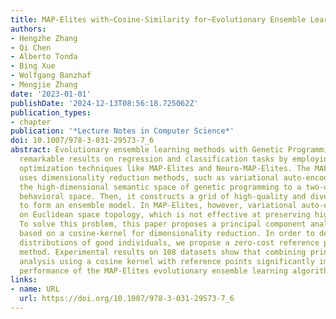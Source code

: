 ```yaml
---
title: MAP-Elites with~Cosine-Similarity for~Evolutionary Ensemble Learning
authors:
- Hengzhe Zhang
- Qi Chen
- Alberto Tonda
- Bing Xue
- Wolfgang Banzhaf
- Mengjie Zhang
date: '2023-01-01'
publishDate: '2024-12-13T08:56:18.725062Z'
publication_types:
- chapter
publication: '*Lecture Notes in Computer Science*'
doi: 10.1007/978-3-031-29573-7_6
abstract: Evolutionary ensemble learning methods with Genetic Programming have achieved
  remarkable results on regression and classification tasks by employing quality-diversity
  optimization techniques like MAP-Elites and Neuro-MAP-Elites. The MAP-Elites algorithm
  uses dimensionality reduction methods, such as variational auto-encoders, to reduce
  the high-dimensional semantic space of genetic programming to a two-dimensional
  behavioral space. Then, it constructs a grid of high-quality and diverse models
  to form an ensemble model. In MAP-Elites, however, variational auto-encoders rely
  on Euclidean space topology, which is not effective at preserving high-quality individuals.
  To solve this problem, this paper proposes a principal component analysis method
  based on a cosine-kernel for dimensionality reduction. In order to deal with unbalanced
  distributions of good individuals, we propose a zero-cost reference points synthesizing
  method. Experimental results on 108 datasets show that combining principal component
  analysis using a cosine kernel with reference points significantly improves the
  performance of the MAP-Elites evolutionary ensemble learning algorithm.
links:
- name: URL
  url: https://doi.org/10.1007/978-3-031-29573-7_6
---
```


